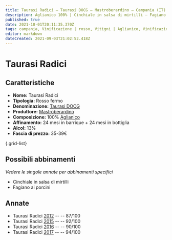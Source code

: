 ```yaml
---
title: Taurasi Radici – Taurasi DOCG – Mastroberardino – Campania (IT) – 35-39€ – 3★-5★
description: Aglianico 100% | Cinchiale in salsa di mirtilli – Fagiano ai porcini
published: true
date: 2021-10-01T20:11:35.370Z
tags: campania, Vinificazione | rosso, Vitigni | Aglianico, Vinificazione | varietale, Vinificazione | fermo, Valutazioni | 5 stelle, Cinchiale in salsa di mirtilli, Fagiano ai porcini, Prezzi | 35-39€
editor: markdown
dateCreated: 2021-09-03T21:02:52.418Z
---
```


# Taurasi Radici

## Caratteristiche
- **Nome:** Taurasi Radici
- **Tipologia:** Rosso fermo 
- **Denominazione:** [Taurasi DOCG](/denominazioni/Italia/Campania/DOCG/Taurasi) 
- **Produttore:** [Mastroberardino](/produttori/Italia/Campania/Mastroberardino) 
- **Composizione:** 100% [Aglianico](/vitigni/Italia/bacca-nera/aglianico)
- **Affinamento:** 24 mesi in barrique + 24 mesi in bottiglia
- **Alcol:** 13%
- **Fascia di prezzo:** 35-39€

{.grid-list}



## Possibili abbinamenti
*Vedere le singole annate per abbinamenti specifici*

- Cinchiale in salsa di mirtilli
- Fagiano ai porcini

## Annate
- Taurasi Radici [2012](/vini/Italia/Campania/Mastroberardino/Taurasi-Radici/2012) -- <span class="star-3"></span> -- 87/100
- Taurasi Radici [2015](/vini/Italia/Campania/Mastroberardino/Taurasi-Radici/2015) -- <span class="star-5"></span> -- 92/100
- Taurasi Radici [2016](/vini/Italia/Campania/Mastroberardino/Taurasi-Radici/2016) -- <span class="star-4"></span> -- 90/100
- Taurasi Radici [2017](/vini/Italia/Campania/Mastroberardino/Taurasi-Radici/2017) -- <span class="star-5"></span> -- 94/100
 
